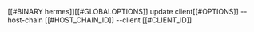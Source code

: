 [[#BINARY hermes]][[#GLOBALOPTIONS]] update client[[#OPTIONS]] --host-chain [[#HOST_CHAIN_ID]] --client [[#CLIENT_ID]]